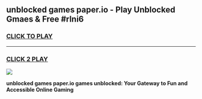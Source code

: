 
## unblocked games paper.io - Play Unblocked Gmaes & Free #rlni6
<h3>
<a href="https://premium.freeplayer.one?title=unblocked_games_paper.io&ref=01M">CLICK TO PLAY</a></h3>
<hr>

<h3>
<a href="https://premium.freeplayer.one?title=unblocked_games_paper.io&ref=01M">CLICK 2 PLAY</a>
  
</h3>

<a href="https://premium.freeplayer.one?title=unblocked_games_paper.io&ref=01M"><img src="https://clearcache.store/games.png"></a>


**unblocked games paper.io games unblocked: Your Gateway to Fun and Accessible Online Gaming**
